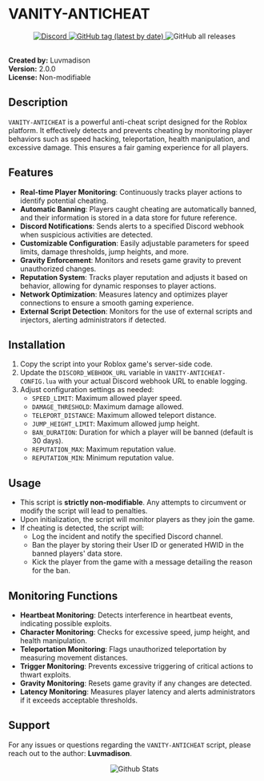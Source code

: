 # VANITY-ANTICHEAT

<div align="center">
  <a href="https://discord.gg/madison">
    <img alt="Discord" src="https://img.shields.io/discord/1215429092598349945?color=%237289da&label=DISCORD&logo=Discord&style=for-the-badge">
  </a>
  <a href="https://github.com/luvmad/VANITY-ANTICHEAT/releases/latest">
    <img alt="GitHub tag (latest by date)" src="https://img.shields.io/github/v/tag/luvmad/VANITY-ANTICHEAT?color=F05A7A&label=RELEASE&style=for-the-badge">
  </a>
  <img alt="GitHub all releases" src="https://img.shields.io/github/downloads/luvmad/VANITY-ANTICHEAT/total?style=for-the-badge">
</div>
<br>

**Created by:** Luvmadison  
**Version:** 2.0.0  
**License:** Non-modifiable

## Description

`VANITY-ANTICHEAT` is a powerful anti-cheat script designed for the Roblox platform. It effectively detects and prevents cheating by monitoring player behaviors such as speed hacking, teleportation, health manipulation, and excessive damage. This ensures a fair gaming experience for all players.

## Features

- **Real-time Player Monitoring**: Continuously tracks player actions to identify potential cheating.
- **Automatic Banning**: Players caught cheating are automatically banned, and their information is stored in a data store for future reference.
- **Discord Notifications**: Sends alerts to a specified Discord webhook when suspicious activities are detected.
- **Customizable Configuration**: Easily adjustable parameters for speed limits, damage thresholds, jump heights, and more.
- **Gravity Enforcement**: Monitors and resets game gravity to prevent unauthorized changes.
- **Reputation System**: Tracks player reputation and adjusts it based on behavior, allowing for dynamic responses to player actions.
- **Network Optimization**: Measures latency and optimizes player connections to ensure a smooth gaming experience.
- **External Script Detection**: Monitors for the use of external scripts and injectors, alerting administrators if detected.

## Installation

1. Copy the script into your Roblox game's server-side code.
2. Update the `DISCORD_WEBHOOK_URL` variable in `VANITY-ANTICHEAT-CONFIG.lua` with your actual Discord webhook URL to enable logging.
3. Adjust configuration settings as needed:
   - `SPEED_LIMIT`: Maximum allowed player speed.
   - `DAMAGE_THRESHOLD`: Maximum damage allowed.
   - `TELEPORT_DISTANCE`: Maximum allowed teleport distance.
   - `JUMP_HEIGHT_LIMIT`: Maximum allowed jump height.
   - `BAN_DURATION`: Duration for which a player will be banned (default is 30 days).
   - `REPUTATION_MAX`: Maximum reputation value.
   - `REPUTATION_MIN`: Minimum reputation value.

## Usage

- This script is **strictly non-modifiable**. Any attempts to circumvent or modify the script will lead to penalties.
- Upon initialization, the script will monitor players as they join the game.
- If cheating is detected, the script will:
  - Log the incident and notify the specified Discord channel.
  - Ban the player by storing their User ID or generated HWID in the banned players' data store.
  - Kick the player from the game with a message detailing the reason for the ban.

## Monitoring Functions

- **Heartbeat Monitoring**: Detects interference in heartbeat events, indicating possible exploits.
- **Character Monitoring**: Checks for excessive speed, jump height, and health manipulation.
- **Teleportation Monitoring**: Flags unauthorized teleportation by measuring movement distances.
- **Trigger Monitoring**: Prevents excessive triggering of critical actions to thwart exploits.
- **Gravity Monitoring**: Resets game gravity if any changes are detected.
- **Latency Monitoring**: Measures player latency and alerts administrators if it exceeds acceptable thresholds.

## Support

For any issues or questions regarding the `VANITY-ANTICHEAT` script, please reach out to the author: **Luvmadison**.

<p align="center">
        <img src="https://raw.githubusercontent.com/mayhemantt/mayhemantt/Update/svg/Bottom.svg" alt="Github Stats" />
</p>


